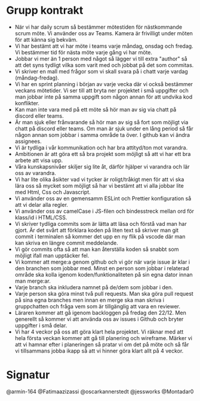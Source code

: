 # Grupp kontrakt

- När vi har daily scrum så bestämmer mötestiden för nästkommande scrum möte. Vi använder oss av Teams. Kamera är frivilligt under möten för att känna sig bekväm.
- Vi har bestämt att vi har möte i teams varje måndag, onsdag och fredag. Vi bestämmer tid för nästa möte varje gång vi har möte.
- Jobbar vi mer än 1 person med något så lägger vi till extra "author" så att det syns tydligt vilka som varit med och jobbat på det som commitas.
- Vi skriver en mall med frågor som vi skall svara på i chatt varje vardag (måndag-fredag).
- Vi har en sprint planning i början av varje vecka där vi också bestämmer veckans mötetider. Vi ser till att bryta ner projektet i små uppgifter och man jobbar inte på samma uppgift som någon annan för att undvika kod konflikter.
- Kan man inte vara med på ett möte så hör man av sig via chatt på discord eller teams.
- Är man sjuk eller frånvarande så hör man av sig så fort som möjligt via chatt på discord eller teams. Om man är sjuk under en lång period så får någon annan som jobbar i samma område ta över. I github kan vi ändra assignees.
- Vi är tydliga i vår kommunikation och har bra attityd/ton mot varandra.
- Ambitionen är att göra ett så bra projekt som möjligt så att vi har ett bra arbete att visa upp.
- Våra kunskapsnivåer skiljer sig lite åt, därför hjälper vi varandra och lär oss av varandra.
- Vi har lite olika åsikter vad vi tycker är roligt/tråkigt men för att vi ska lära oss så mycket som möjligt så har vi bestämt att vi alla jobbar lite med Html, Css och Javascript.
- Vi använder oss av en gemensamm ESLint och Prettier konfiguration så att vi delar alla regler.
- Vi använder oss av camelCase i JS-filen och bindesstreck mellan ord för klass/id i HTML/CSS.
- Vi skriver tydliga commits som är lätta att läsa och förstå vad man har gjort. Är det svårt att förklara koden på liten text så skriver man git commit i terminalen så kommer det upp en ny flik på vscode där man kan skriva en längre commit meddelande.
- Vi gör commits ofta så att man kan återställa koden så snabbt som möjligt ifall man upptäcker fel.
- Vi kommer att merge:a genom github och vi gör när varje issue är klar i den branchen som jobbar med. Minst en person som jobbar i relaterad område ska kolla igenom koden/funktionaliteten på sin egna dator innan man merge:ar. 
- Varje branch ska inkludera namnet på de/dem som jobbar i den.
- Varje person ska göra minst två pull requests. Man ska göra pull request på sina egna branches men innan en merge ska man skriva i gruppchatten och fråga vem som är tillgänglig att vara en reviewer.
- Läraren kommer att gå igenom backloggen på fredag den 22/12. Men generellt så kommer vi att använda oss av issues i Github och bryter uppgifter i små delar.
- Vi har 4 veckor på oss att göra klart hela projektet. Vi räknar med att hela första veckan kommer att gå till planering och wireframe. Märker vi att vi hamnar efter i planeringen så pratar vi om det på möte och så får vi tillsammans jobba ikapp så att vi hinner göra klart allt på 4 veckor.

# Signatur
@armin-164
@Fatimaazizassi
@oscarkannerstedt
@jessworks
@Montadar0
